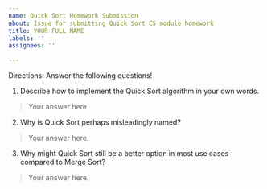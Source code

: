 ```yaml
---
name: Quick Sort Homework Submission
about: Issue for submitting Quick Sort CS module homework
title: YOUR FULL NAME
labels: ''
assignees: ''

---
```


Directions: Answer the following questions! 

1. Describe how to implement the Quick Sort algorithm in your own words. 
> Your answer here. 

2. Why is Quick Sort perhaps misleadingly named? 
> Your answer here. 

3. Why might Quick Sort still be a better option in most use cases compared to Merge Sort? 
> Your answer here.
